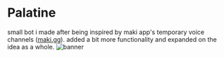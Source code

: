 # Palatine
small bot i made after being inspired by maki app's temporary voice channels ([maki.gg](https://maki.gg/#features)). added a bit more functionality and expanded on the idea as a whole.
![banner](https://github.com/user-attachments/assets/af8fbe03-2a34-4222-afb7-7d2f685888ea)
